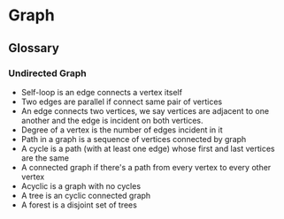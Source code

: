 # Graph
## Glossary
### Undirected Graph
- Self-loop is an edge connects a vertex itself
- Two edges are parallel if connect same pair of vertices
- An edge connects two vertices, we say vertices are adjacent to one another and the edge is incident on both vertices.
- Degree of a vertex is the number of edges incident in it
- Path in a graph is a sequence of vertices connected by graph
- A cycle is a path (with at least one edge) whose first and last vertices are the same
- A connected graph if there's a path from every vertex to every other vertex
- Acyclic is a graph with no cycles
- A tree is an cyclic connected graph
- A forest is a disjoint set of trees
